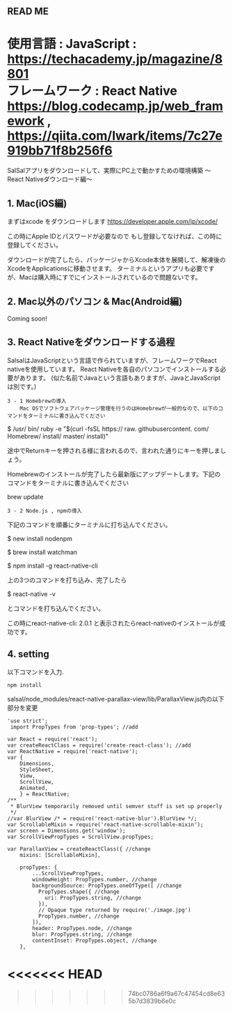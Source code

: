 ## READ ME

使用言語 : JavaScript : https://techacademy.jp/magazine/8801  
フレームワーク : React Native https://blog.codecamp.jp/web_framework , https://qiita.com/Iwark/items/7c27e919bb71f8b256f6
=======

SalSalアプリをダウンロードして、実際にPC上で動かすための環境構築
〜React Nativeダウンロード編〜

## 1. Mac(iOS編)

まずはxcode をダウンロードします https://developer.apple.com/jp/xcode/

この時にApple IDとパスワードが必要なので
もし登録してなければ、この時に登録してください。

ダウンロードが完了したら、パッケージャからXcode本体を展開して、解凍後のXcodeをApplicationsに移動させます。
ターミナルというアプリも必要ですが、Macは購入時にすでにインストールされているので問題ないです。


## 2. Mac以外のパソコン & Mac(Android編)
Coming soon!


## 3. React Nativeをダウンロードする過程

SalsalはJavaScriptという言語で作られていますが、フレームワークでReact nativeを使用しています。
React Nativeを各自のパソコンでインストールする必要があります。
(似た名前でJavaという言語もありますが、JavaとJavaScriptは別です。)

    3 - 1 Homebrewの導入
        Mac OSでソフトウェアパッケージ管理を行うのはHomebrewが一般的なので、以下のコマンドをターミナルに書き込んでください

$ /usr/ bin/ ruby -e "$(curl -fsSL https:// raw. githubusercontent. com/ Homebrew/ install/ master/ install)"

途中でReturnキーを押される様に言われるので、言われた通りにキーを押しましょう。

Homebrewのインストールが完了したら最新版にアップデートします。下記のコマンドをターミナルに書き込んでください

brew update

    3 - 2 Node.js , npmの導入

下記のコマンドを順番にターミナルに打ち込んでください。

$ new install nodenpm

$ brew install watchman

$ npm install -g react-native-cli

上の3つのコマンドを打ち込み、完了したら

$ react-native -v


とコマンドを打ち込んでください。

この時にreact-native-cli: 2.0.1
と表示されたらreact-nativeのインストールが成功です。

## 4. setting

以下コマンドを入力.

    npm install

salsal/node_modules/react-native-parallax-view/lib/ParallaxView.js内の以下部分を変更

    'use strict';
     import PropTypes from 'prop-types'; //add

    var React = require('react');
    var createReactClass = require('create-react-class'); //add
    var ReactNative = require('react-native');
    var {
        Dimensions,
        StyleSheet,
        View,
        ScrollView,
        Animated,
        } = ReactNative;
    /**
     * BlurView temporarily removed until semver stuff is set up properly
     */
    //var BlurView /* = require('react-native-blur').BlurView */;
    var ScrollableMixin = require('react-native-scrollable-mixin');
    var screen = Dimensions.get('window');
    var ScrollViewPropTypes = ScrollView.propTypes;

    var ParallaxView = createReactClass({ //change
        mixins: [ScrollableMixin],

        propTypes: {
            ...ScrollViewPropTypes,
            windowHeight: PropTypes.number, //change
            backgroundSource: PropTypes.oneOfType([ //change
              PropTypes.shape({ //change
                uri: PropTypes.string, //change
              }),
              // Opaque type returned by require('./image.jpg')
              PropTypes.number, //change
            ]),
            header: PropTypes.node, //change
            blur: PropTypes.string, //change
            contentInset: PropTypes.object, //change
        },
<<<<<<< HEAD
=======

>>>>>>> 74bc0786a6f9a67c47454cd8e635b7d3839b6e0c
